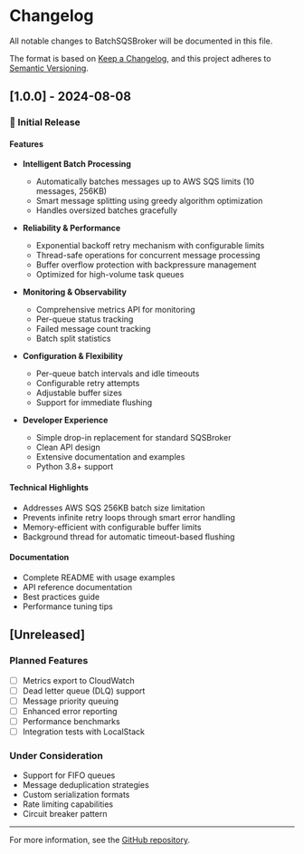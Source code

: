 # Changelog

All notable changes to BatchSQSBroker will be documented in this file.

The format is based on [Keep a Changelog](https://keepachangelog.com/en/1.0.0/),
and this project adheres to [Semantic Versioning](https://semver.org/spec/v2.0.0.html).

## [1.0.0] - 2024-08-08

### 🎉 Initial Release

#### Features
- **Intelligent Batch Processing**
  - Automatically batches messages up to AWS SQS limits (10 messages, 256KB)
  - Smart message splitting using greedy algorithm optimization
  - Handles oversized batches gracefully

- **Reliability & Performance**
  - Exponential backoff retry mechanism with configurable limits
  - Thread-safe operations for concurrent message processing
  - Buffer overflow protection with backpressure management
  - Optimized for high-volume task queues

- **Monitoring & Observability**
  - Comprehensive metrics API for monitoring
  - Per-queue status tracking
  - Failed message count tracking
  - Batch split statistics

- **Configuration & Flexibility**
  - Per-queue batch intervals and idle timeouts
  - Configurable retry attempts
  - Adjustable buffer sizes
  - Support for immediate flushing

- **Developer Experience**
  - Simple drop-in replacement for standard SQSBroker
  - Clean API design
  - Extensive documentation and examples
  - Python 3.8+ support

#### Technical Highlights
- Addresses AWS SQS 256KB batch size limitation
- Prevents infinite retry loops through smart error handling
- Memory-efficient with configurable buffer limits
- Background thread for automatic timeout-based flushing

#### Documentation
- Complete README with usage examples
- API reference documentation
- Best practices guide
- Performance tuning tips

## [Unreleased]

### Planned Features
- [ ] Metrics export to CloudWatch
- [ ] Dead letter queue (DLQ) support
- [ ] Message priority queuing
- [ ] Enhanced error reporting
- [ ] Performance benchmarks
- [ ] Integration tests with LocalStack

### Under Consideration
- Support for FIFO queues
- Message deduplication strategies
- Custom serialization formats
- Rate limiting capabilities
- Circuit breaker pattern

---

For more information, see the [GitHub repository](https://github.com/jiayun/dramatiq_sqs_batch).